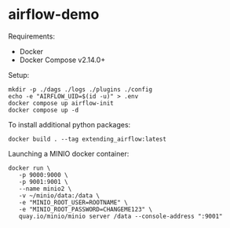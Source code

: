 # airflow-demo

Requirements:
- Docker
- Docker Compose v2.14.0+

Setup:
```
mkdir -p ./dags ./logs ./plugins ./config
echo -e "AIRFLOW_UID=$(id -u)" > .env
docker compose up airflow-init
docker compose up -d
```

To install additional python packages:
```
docker build . --tag extending_airflow:latest
```

Launching a MINIO docker container:
```
docker run \
   -p 9000:9000 \
   -p 9001:9001 \
   --name minio2 \
   -v ~/minio/data:/data \
   -e "MINIO_ROOT_USER=ROOTNAME" \
   -e "MINIO_ROOT_PASSWORD=CHANGEME123" \
   quay.io/minio/minio server /data --console-address ":9001"
```